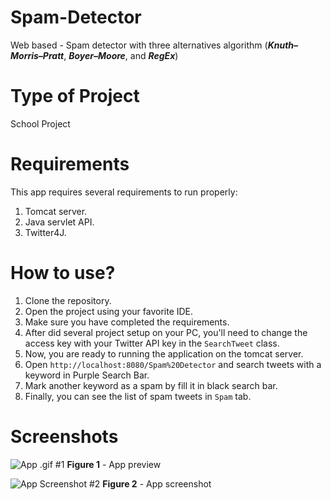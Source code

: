 # Spam-Detector
Web based -  Spam detector with three alternatives algorithm (_**Knuth–Morris–Pratt**_, **_Boyer–Moore_**, and _**RegEx**_)

# Type of Project
School Project

# Requirements
This app requires several requirements to run properly:
1. Tomcat server.
2. Java servlet API.
3. Twitter4J.

# How to use?

1. Clone the repository.
2. Open the project using your favorite IDE.
3. Make sure you have completed the requirements.
4. After did several project setup on your PC, you'll need to change the access key with your Twitter API key in the `SearchTweet` class.
5. Now, you are ready to running the application on the tomcat server.
6. Open `http://localhost:8080/Spam%20Detector` and search tweets with a keyword in Purple Search Bar.
7. Mark another keyword as a spam by fill it in black search bar.
8. Finally, you can see the list of spam tweets in `Spam` tab.

# Screenshots

![App .gif #1](./screenshots/720p%20Screen%20Recording%202021-09-09%20at%2015.22.29.gif)
**Figure 1** - App preview

![App Screenshot #2](https://user-images.githubusercontent.com/33155685/132644544-19575763-f49f-42a9-94b1-1f3afcf511fe.png)
**Figure 2** - App screenshot

